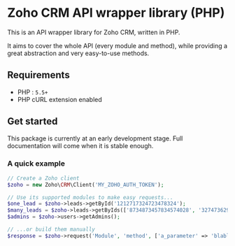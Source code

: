 # Zoho CRM API wrapper library (PHP)

This is an API wrapper library for Zoho CRM, written in PHP.

It aims to cover the whole API (every module and method), while providing a great abstraction and very easy-to-use methods.

## Requirements

- PHP : `5.5+`
- PHP cURL extension enabled

## Get started

This package is currently at an early development stage. Full documentation will come when it is stable enough.

### A quick example

```php
// Create a Zoho client
$zoho = new Zoho\CRM\Client('MY_ZOHO_AUTH_TOKEN');

// Use its supported modules to make easy requests...
$one_lead = $zoho->leads->getById('1212717324723478324');
$many_leads = $zoho->leads->getByIds(['8734873457834574028', '3274736297894375750']);
$admins = $zoho->users->getAdmins();

// ...or build them manually
$response = $zoho->request('Module', 'method', ['a_parameter' => 'blablebloblu']);
```

